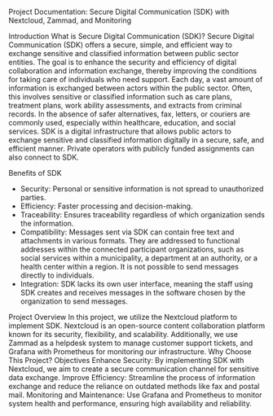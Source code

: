 Project Documentation: Secure Digital Communication (SDK) with Nextcloud, Zammad, and Monitoring

Introduction
What is Secure Digital Communication (SDK)?
Secure Digital Communication (SDK) offers a secure, simple, and efficient way to exchange sensitive and classified information between public sector entities. The goal is to enhance the security and efficiency of digital collaboration and information exchange, thereby improving the conditions for taking care of individuals who need support.
Each day, a vast amount of information is exchanged between actors within the public sector. Often, this involves sensitive or classified information such as care plans, treatment plans, work ability assessments, and extracts from criminal records. In the absence of safer alternatives, fax, letters, or couriers are commonly used, especially within healthcare, education, and social services.
SDK is a digital infrastructure that allows public actors to exchange sensitive and classified information digitally in a secure, safe, and efficient manner. Private operators with publicly funded assignments can also connect to SDK.

Benefits of SDK
- Security: Personal or sensitive information is not spread to unauthorized parties.
- Efficiency: Faster processing and decision-making.
- Traceability: Ensures traceability regardless of which organization sends the information.
- Compatibility: Messages sent via SDK can contain free text and attachments in various formats. They are addressed to functional addresses within the connected participant organizations, such as social services within a municipality, a department at an authority, or a health center within a region. It is not possible to send messages directly to individuals.
- Integration: SDK lacks its own user interface, meaning the staff using SDK creates and receives messages in the software chosen by the organization to send messages. 

Project Overview
In this project, we utilize the Nextcloud platform to implement SDK. Nextcloud is an open-source content collaboration platform known for its security, flexibility, and scalability. Additionally, we use Zammad as a helpdesk system to manage customer support tickets, and Grafana with Prometheus for monitoring our infrastructure.
Why Choose This Project?
Objectives
Enhance Security: By implementing SDK with Nextcloud, we aim to create a secure communication channel for sensitive data exchange.
Improve Efficiency: Streamline the process of information exchange and reduce the reliance on outdated methods like fax and postal mail.
Monitoring and Maintenance: Use Grafana and Prometheus to monitor system health and performance, ensuring high availability and reliability.
